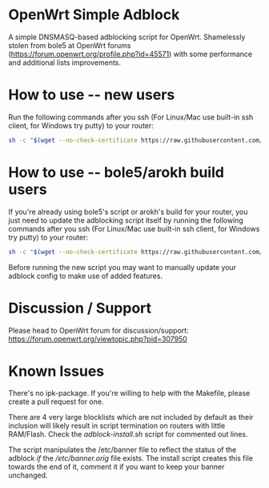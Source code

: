 # OpenWrt Simple Adblock
A simple DNSMASQ-based adblocking script for OpenWrt. Shamelessly stolen from bole5 at OpenWrt forums (https://forum.openwrt.org/profile.php?id=45571) with some performance and additional lists improvements.

# How to use -- new users
Run the following commands after you ssh (For Linux/Mac use built-in ssh client, for Windows try putty) to your router:
```bash
sh -c "$(wget --no-check-certificate https://raw.githubusercontent.com/stangri/openwrt-simple-adblock/master/adblock-install.sh -O -)"
```

# How to use -- bole5/arokh build users
If you're already using bole5's script or arokh's build for your router, you just need to update the adblocking script itself by running the following commands after you ssh (For Linux/Mac use built-in ssh client, for Windows try putty) to your router:
```bash
sh -c "$(wget --no-check-certificate https://raw.githubusercontent.com/stangri/openwrt-simple-adblock/master/adblock-update.sh -O -)"
```
Before running the new script you may want to manually update your adblock config to make use of added features.

# Discussion / Support
Please head to OpenWrt forum for discussion/support: https://forum.openwrt.org/viewtopic.php?pid=307950

# Known Issues
There's no ipk-package. If you're willing to help with the Makefile, please create a pull request for one.

There are 4 very large blocklists which are not included by default as their inclusion will likely result in script termination on routers with little RAM/Flash. Check the *adblock-install.sh* script for commented out lines.

The script manipulates the /etc/banner file to reflect the status of the adblock _if_ the */etc/banner.orig* file exists. The install script creates this file towards the end of it, comment it if you want to keep your banner unchanged.
